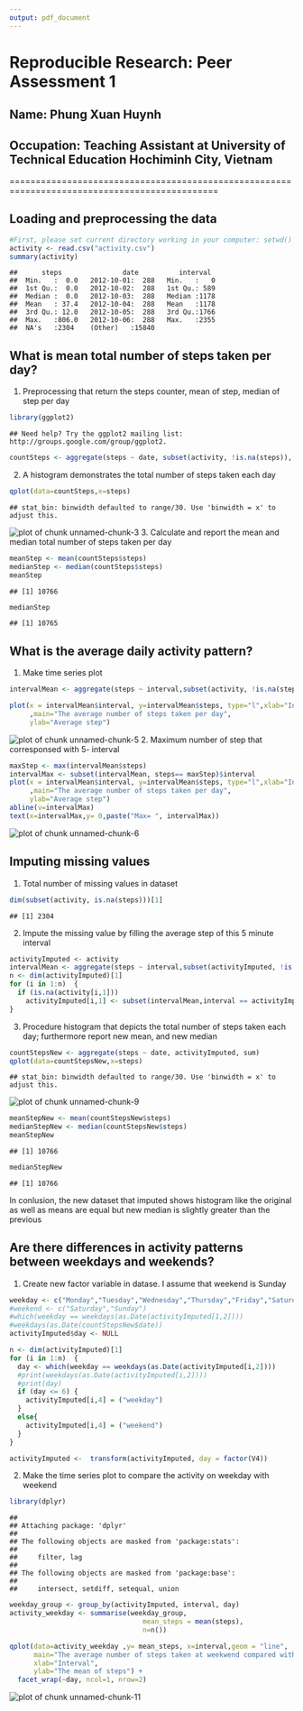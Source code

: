 ```yaml
---
output: pdf_document
---
```

# Reproducible Research: Peer Assessment 1
## Name: Phung Xuan Huynh
<h2> Occupation: Teaching Assistant at University of Technical Education Hochiminh City, Vietnam</h2>
==============================================================================================


## Loading and preprocessing the data

```r
#First, please set current directory working in your computer: setwd()
activity <- read.csv("activity.csv")
summary(activity)
```

```
##      steps               date          interval   
##  Min.   :  0.0   2012-10-01:  288   Min.   :   0  
##  1st Qu.:  0.0   2012-10-02:  288   1st Qu.: 589  
##  Median :  0.0   2012-10-03:  288   Median :1178  
##  Mean   : 37.4   2012-10-04:  288   Mean   :1178  
##  3rd Qu.: 12.0   2012-10-05:  288   3rd Qu.:1766  
##  Max.   :806.0   2012-10-06:  288   Max.   :2355  
##  NA's   :2304    (Other)   :15840
```
## What is mean total number of steps taken per day?
1. Preprocessing that return the steps counter, mean of step, median of step per day

```r
library(ggplot2)
```

```
## Need help? Try the ggplot2 mailing list: http://groups.google.com/group/ggplot2.
```

```r
countSteps <- aggregate(steps ~ date, subset(activity, !is.na(steps)), sum)  
```
2. A histogram demonstrates the total number of steps taken each day

```r
qplot(data=countSteps,x=steps)
```

```
## stat_bin: binwidth defaulted to range/30. Use 'binwidth = x' to adjust this.
```

![plot of chunk unnamed-chunk-3](figure/unnamed-chunk-3.png) 
3. Calculate and report the mean and median total number of steps taken per day

```r
meanStep <- mean(countSteps$steps)
medianStep <- median(countSteps$steps)
meanStep
```

```
## [1] 10766
```

```r
medianStep
```

```
## [1] 10765
```

## What is the average daily activity pattern?
1. Make time series plot

```r
intervalMean <- aggregate(steps ~ interval,subset(activity, !is.na(steps)), mean)

plot(x = intervalMean$interval, y=intervalMean$steps, type="l",xlab="Interval"
     ,main="The average number of steps taken per day",
     ylab="Average step")
```

![plot of chunk unnamed-chunk-5](figure/unnamed-chunk-5.png) 
2. Maximum number of step that corresponsed with 5- interval

```r
maxStep <- max(intervalMean$steps)
intervalMax <- subset(intervalMean, steps== maxStep)$interval
plot(x = intervalMean$interval, y=intervalMean$steps, type="l",xlab="Interval"
     ,main="The average number of steps taken per day",
     ylab="Average step")
abline(v=intervalMax)
text(x=intervalMax,y= 0,paste("Max= ", intervalMax))
```

![plot of chunk unnamed-chunk-6](figure/unnamed-chunk-6.png) 

## Imputing missing values
1. Total number of missing values in dataset

```r
dim(subset(activity, is.na(steps)))[1]
```

```
## [1] 2304
```

2. Impute the missing value by filling the average step of this 5 minute interval 

```r
activityImputed <- activity
intervalMean <- aggregate(steps ~ interval,subset(activityImputed, !is.na(steps)), mean)
n <- dim(activityImputed)[1]
for (i in 1:n)  {
  if (is.na(activity[i,1]))
    activityImputed[i,1] <- subset(intervalMean,interval == activityImputed[i,3])[1,2]
}
```
3. Procedure histogram that depicts the total number of steps taken each day; furthermore report new mean, and new median

```r
countStepsNew <- aggregate(steps ~ date, activityImputed, sum) 
qplot(data=countStepsNew,x=steps)
```

```
## stat_bin: binwidth defaulted to range/30. Use 'binwidth = x' to adjust this.
```

![plot of chunk unnamed-chunk-9](figure/unnamed-chunk-9.png) 

```r
meanStepNew <- mean(countStepsNew$steps)
medianStepNew <- median(countStepsNew$steps)
meanStepNew
```

```
## [1] 10766
```

```r
medianStepNew
```

```
## [1] 10766
```
In conlusion, the new dataset that imputed shows histogram like the original as well as means are equal but new median is slightly greater than the previous

## Are there differences in activity patterns between weekdays and weekends?
1. Create new factor variable in datase. I assume that weekend is Sunday

```r
weekday <- c("Monday","Tuesday","Wednesday","Thursday","Friday","Saturday","Sunday")
#weekend <- c("Saturday","Sunday")
#which(weekday == weekdays(as.Date(activityImputed[1,2])))
#weekdays(as.Date(countStepsNew$date))
activityImputed$day <- NULL

n <- dim(activityImputed)[1]
for (i in 1:n)  {
  day <- which(weekday == weekdays(as.Date(activityImputed[i,2])))
  #print(weekdays(as.Date(activityImputed[i,2])))
  #print(day)
  if (day <= 6) {
    activityImputed[i,4] = ("weekday")
  }
  else{
    activityImputed[i,4] = ("weekend")
  }
}

activityImputed <-  transform(activityImputed, day = factor(V4))
```
2. Make the time series plot to compare the activity on weekday with weekend

```r
library(dplyr)
```

```
## 
## Attaching package: 'dplyr'
## 
## The following objects are masked from 'package:stats':
## 
##     filter, lag
## 
## The following objects are masked from 'package:base':
## 
##     intersect, setdiff, setequal, union
```

```r
weekday_group <- group_by(activityImputed, interval, day)
activity_weekday <- summarise(weekday_group,
                                 mean_steps = mean(steps),
                                 n=n())

qplot(data=activity_weekday ,y= mean_steps, x=interval,geom = "line",
      main="The average number of steps taken at weekwend compared with weekday",
      xlab="Interval",
      ylab="The mean of steps") + 
  facet_wrap(~day, ncol=1, nrow=2)
```

![plot of chunk unnamed-chunk-11](figure/unnamed-chunk-11.png) 


